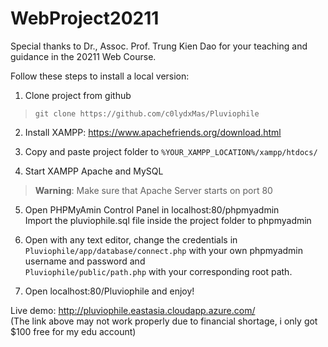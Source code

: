 # WebProject20211
Special thanks to Dr., Assoc. Prof. Trung Kien Dao for your teaching and 
guidance in the 20211 Web Course.

Follow these steps to install a local version:
1. Clone project from github <br/>
> ```git clone https://github.com/c0lydxMas/Pluviophile```

2. Install XAMPP: https://www.apachefriends.org/download.html

3. Copy and paste project folder to ```%YOUR_XAMPP_LOCATION%/xampp/htdocs/```

4. Start XAMPP Apache and MySQL <br/>
> **Warning**: Make sure that Apache Server starts on port 80

5. Open PHPMyAmin Control Panel in localhost:80/phpmyadmin <br/>
Import the pluviophile.sql file inside the project folder to phpmyadmin

6. Open with any text editor, change the credentials in <br/>
```Pluviophile/app/database/connect.php``` with your own phpmyadmin username and password and <br/>
```Pluviophile/public/path.php``` with your corresponding root path.

7. Open localhost:80/Pluviophile and enjoy!

Live demo: http://pluviophile.eastasia.cloudapp.azure.com/ <br/>
(The link above may not work properly due to financial shortage, i only got $100 free for my edu account)
